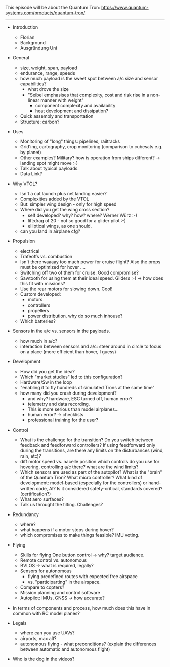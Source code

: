 This episode will be about the Quantum Tron: https://www.quantum-systems.com/products/quantum-tron/

------------------------------

* Introduction
  - Florian
  - Background 
  - Ausgründung Uni

* General
  - size, weight, span, payload
  - endurance, range, speeds
  - how much payload is the sweet spot between a/c size and sensor capabilities?
    - what drove the size
    - "Seibel emphasises that complexity, cost and risk rise in a 
       non-linear manner with weight"
      - component complexity and availability
      - heat development and dissipation?
  - Quick assembly and transportation
  - Structure: carbon?

* Uses
  - Monitoring of "long" things: pipelines, railtracks
  - Grid'ing, cartography, crop monitoring (comparison to cubesats e.g. by planet)
  - Other examples? Military?
    how is operation from ships different? -> landing spot might move :-)
  - Talk about typical payloads.
  - Data Link?

* Why VTOL? 
  - Isn't a cat launch plus net landing easier?
  - Complexities added by the VTOL
  - But: simpler wing design - only for high speed
  - Where did you get the wing cross section? 
    - self developed? why? how? where? Werner Würz :-) 
    - lift:drag of 20 - not so good for a glider pilot :-)
    - elliptical wings, as one should.
  - can you land in airplane cfg?


* Propulsion
  - electrical 
  - Trafeoffs vs. combustion
  - Isn't there waaaay too much power for cruise flight?
    Also the props must be optimized for hover ....
  - Switching off two of them for cruise. Good compromise?
  - Sawtooth for using them at their ideal speed. Gliders :-)
      -> how does this fit with missions?
  - Use the rear motors for slowing down. Cool!  
  - Custom developed: 
    - motors
    - controllers
    - propellers
    - power distribution.
    why do so much inhouse?
  - Which batteries?
 
* Sensors in the a/c vs. sensors in the payloads.
  - how much in a/c?    
  - interaction between sensors and a/c: 
    steer around in circle to focus on a place
    (more efficient than hover, I guess)  

* Development
  - How did you get the idea?
  - Which "market studies" led to this configuration?
  - Hardware/Sw in the loop 
  - "enabling it to fly hundreds of simulated Trons at the same time"
  - how many did you crash during development?
    - and why? hardware, ESC turned off, human error?
    - telemetry and data recording.
    - This is more serious than model airplanes...
    - human error? -> checklists
    - professional training for the user?


* Control
  - What is the challenge for the transition? Do you switch between feedback and 
  feedforward controllers? If using feedforward only during the transitions, are 
  there any limits on the disturbances (wind, rain, etc)?
  - diff motor speed vs. nacelle position
    which controls do you use for hovering, controlling a/c there?
    what are the wind limits?
  - Which sensors are used as part of the autopilot? What is the "brain" of the Quantum Tron?
  What micro controller? What kind of development: model-based (especially for the controllers)
  or hand-written code, AI? Is it considered safety-critical, standards covered? (certification?)
  - What aero surfaces?
  - Talk us throught the tilting. Challenges?

* Redundancy 
  - where?
  - what happens if a motor stops during hover?
  - which compromises to make things feasible? IMU voting.

* Flying
  - Skills for flying
    One button control -> why? target audience.
  - Remote control vs. autonomous
  - BVLOS -> what is required, legally?
  - Sensors for autonomous
    - flying predefined routes with expected free airspace
    - vs. "participarting" in the airspace.
  - Compare to copters?
  - Mission planning and control software
  - Autopilot: IMUs, GNSS -> how accurate?    
    
* In terms of components and process, how much does this have in common
  with RC model planes?

* Legals
  - where can you use UAVs?
  - airports, max alt?
  - autonomous flying - what preconditions? (explain the differences between automatic and autonomous flight)

* Who is the dog in the videos?
